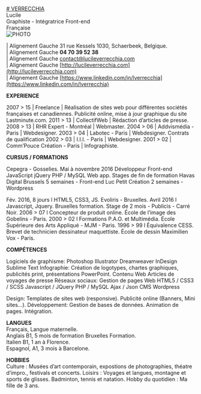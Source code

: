 [# VERRECCHIA](http://lucileverrecchia.com)<br />
Lucile<br />
Graphiste - Intégratrice Front-end<br />
Française<br />
![PHOTO](http://lucileverrecchia.com/wp-content/uploads/2009/03/lucileorange-150x150.jpg)



| Alignement Gauche 31 rue Kessels 1030, Schaerbeek, Belgique.<br />
| Alignement Gauche **04 70 39 52 38**<br />
| Alignement Gauche [contact@lucileverrecchia.com](contact@lucileverrecchia.com)<br />
| Alignement Gauche [http://lucileverrecchia.com](http://lucileverrecchia.com)<br />
| Alignement Gauche [https://www.linkedin.com/in/lverrecchia](https://www.linkedin.com/in/lverrecchia)<br />




__EXPERIENCE__

2007 > 15 | Freelance | Réalisation de sites web pour
différentes sociétés françaises et canadiennes.
Publicité online, mise à jour graphique du site Lastminute.com.
2011 > 13 | CollectifWeb | Rédaction d’articles de presse.
2008 > 13 | RHR Expert - Montréal | Webmaster.
2004 > 06 | Addvismédia - Paris | Webdesigner.
2003 > 04 | Labotec - Paris | Webdesigner.
Contrats de qualification
2002 > 03 | I.I.I. - Paris | Webdesigner.
2001 > 02 | Comm’Pouce Création - Paris |
Infographiste.


__CURSUS / FORMATIONS__

Cepegra - Gosselies.
Mai à novembre 2016
Développeur Front-end
JavaScript
jQuery
PHP / MySQL
Web app.
Stages de fin de formation
Havas Digital Brussels
5 semaines - Front-end
Luc Petit Création
2 semaines - Wordpress


Fév. 2016, 8 jours l HTML5, CSS3, JS.
Evoliris - Bruxelles.
Avril 2016 l Javascript, Jquery.
Bruxelles formation.
Stage de 2 mois - Publicis - Carré Noir.
2006 > 07 l Concepteur de produit online.
École de l’image des Gobelins - Paris.
2000 > 02 l Formations P.A.O. et Multimédia.
École Supérieure des Arts Appliqué - MJM - Paris.
1996 > 99 l Équivalence CESS.
Brevet de technicien dessinateur maquettiste.
École de dessin Maximilien Vox - Paris.



__COMPÉTENCES__

Logiciels de graphisme:
Photoshop
Illustrator
Dreamweaver
InDesign
Sublime Text
Infographie: Création de logotypes, chartes graphiques,
publicités print, présentations PowerPoint.
Contenu Web
Articles de voyages de presse
Réseaux sociaux:
Gestion de pages
Web
HTML5 / CSS3 / SCSS
Javascript / JQuery
PHP / MySQL
Ajax / Json
CMS Wordpress

Design: Templates de sites web (responsive).
Publicité online (Banners, Mini sites...).
Développement: Gestion de bases de données.
Animation de pages. Intégration.



__LANGUES__<br>
Français, Langue maternelle.<br>
Anglais B1,  5 mois de formation Bruxelles Formation.<br>
Italien B1, 1 an à Florence.<br>
Espagnol, A1, 3 mois à Barcelone.<br>




__HOBBIES__<br>
Culture : Musées d’art contemporain, expostions de
photographies, théatre d’impro., festivals et concerts.
Loisirs : Voyages et langues, montagne et sports de
glisses. Badminton, tennis et natation.
Hobby du quotidien : Ma fille de 3 ans.
